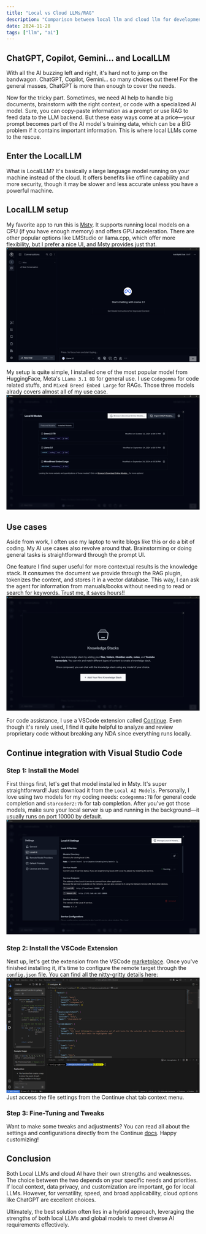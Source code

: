 ```yaml
---
title: "Local vs Cloud LLMs/RAG"
description: "Comparison between local llm and cloud llm for development and general use cases"
date: 2024-11-28
tags: ["llm", "ai"]
---
```


## ChatGPT, Copilot, Gemini... and LocalLLM

With all the AI buzzing left and right, it's hard not to jump on the bandwagon. ChatGPT, Copilot, Gemini... so many choices out there! For the general masses, ChatGPT is more than enough to cover the needs.

Now for the tricky part. Sometimes, we need AI help to handle big documents, brainstorm with the right context, or code with a specialized AI model. Sure, you can copy-paste information as a prompt or use RAG to feed data to the LLM backend. But these easy ways come at a price—your prompt becomes part of the AI model's training data, which can be a BIG problem if it contains important information. This is where local LLMs come to the rescue.

## Enter the LocalLLM

What is LocalLLM? It's basically a large language model running on your machine instead of the cloud.
It offers benefits like offline capability and more security, though it may be slower and less accurate unless you have a powerful machine.

## LocalLLM setup

My favorite app to run this is [Msty](https://msty.app/).
It supports running local models on a CPU (if you have enough memory) and offers GPU acceleration. There are other popular options like LMStudio or llama.cpp, which offer more flexibility, but I prefer a nice UI, and Msty provides just that.
![msty](./local-llm-vs-cloud-0.png)

My setup is quite simple, I installed one of the most popular model from HuggingFace, Meta's `LLama 3.1 8B` for general use.
I use `Codegemma` for code related stuffs, and `Mixed Breed Embed Large` for RAGs.
Those three models alrady covers almost all of my use case.
![model](./local-llm-vs-cloud-1.png)

## Use cases

Aside from work, I often use my laptop to write blogs like this or do a bit of coding. My AI use cases also revolve around that. Brainstorming or doing general tasks is straightforward through the prompt UI.

One feature I find super useful for more contextual results is the knowledge stack. It consumes the document we provide through the RAG plugin, tokenizes the content, and stores it in a vector database. This way, I can ask the agent for information from manuals/books without needing to read or search for keywords. Trust me, it saves hours!!
![model](./local-llm-vs-cloud-2.png)

For code assistance, I use a VSCode extension called [Continue](https://marketplace.visualstudio.com/items?itemName=Continue.continue). Even though it's rarely used, I find it quite helpful to analyze and review proprietary code without breaking any NDA since everything runs locally.

## Continue integration with Visual Studio Code

### Step 1: Install the Model

First things first, let's get that model installed in Msty. It's super straightforward! Just download it from the `Local AI Models`. Personally, I love using two models for my coding needs: `codegemma:7B` for general code completion and `starcoder2:7b` for tab completion. After you've got those models, make sure your local server is up and running in the background—it usually runs on port 10000 by default.
![codecompletion](./local-llm-vs-cloud-3.png)

### Step 2: Install the VSCode Extension

Next up, let's get the extension from the VSCode [marketplace](https://marketplace.visualstudio.com/items?itemName=Continue.continue). Once you've finished installing it, it's time to configure the remote target through the `config.json` file. You can find all the nitty-gritty details here:
![codecompletion](./local-llm-vs-cloud-4.png)
Just access the file settings from the Continue chat tab context menu.

### Step 3: Fine-Tuning and Tweaks

Want to make some tweaks and adjustments? You can read all about the settings and configurations directly from the Continue [docs](https://docs.continue.dev/customize/model-providers/more/msty). Happy customizing!

## Conclusion

Both Local LLMs and cloud AI have their own strengths and weaknesses. The choice between the two depends on your specific needs and priorities. If local context, data privacy, and customization are important, go for local LLMs. However, for versatility, speed, and broad applicability, cloud options like ChatGPT are excellent choices.

Ultimately, the best solution often lies in a hybrid approach, leveraging the strengths of both local LLMs and global models to meet diverse AI requirements effectively.
